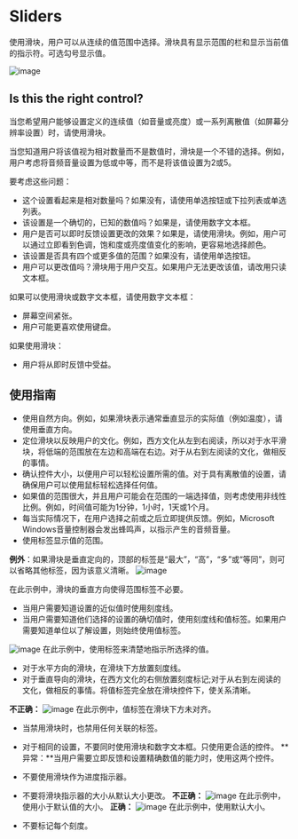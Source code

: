# Sliders

使用滑块，用户可以从连续的值范围中选择。滑块具有显示范围的栏和显示当前值的指示符。可选勾号显示值。

![image](https://i-msdn.sec.s-msft.com/dynimg/IC725439.png)

## Is this the right control?

当您希望用户能够设置定义的连续值（如音量或亮度）或一系列离散值（如屏幕分辨率设置）时，请使用滑块。

当您知道用户将该值视为相对数量而不是数值时，滑块是一个不错的选择。例如，用户考虑将音频音量设置为低或中等，而不是将该值设置为2或5。

要考虑这些问题：

* 这个设置看起来是相对数量吗？如果没有，请使用单选按钮或下拉列表或单选列表。
* 该设置是一个确切的，已知的数值吗？如果是，请使用数字文本框。
* 用户是否可以即时反馈设置更改的效果？如果是，请使用滑块。例如，用户可以通过立即看到色调，饱和度或亮度值变化的影响，更容易地选择颜色。
* 该设置是否具有四个或更多值的范围？如果没有，请使用单选按钮。
* 用户可以更改值吗？滑块用于用户交互。如果用户无法更改该值，请改用只读文本框。

如果可以使用滑块或数字文本框，请使用数字文本框：

* 屏幕空间紧张。
* 用户可能更喜欢使用键盘。

如果使用滑块：

* 用户将从即时反馈中受益。


## 使用指南

* 使用自然方向。例如，如果滑块表示通常垂直显示的实际值（例如温度），请使用垂直方向。
* 定位滑块以反映用户的文化。例如，西方文化从左到右阅读，所以对于水平滑块，将低端的范围放在左边和高端在右边。对于从右到左阅读的文化，做相反的事情。
* 确认控件大小，以便用户可以轻松设置所需的值。对于具有离散值的设置，请确保用户可以使用鼠标轻松选择任何值。
* 如果值的范围很大，并且用户可能会在范围的一端选择值，则考虑使用非线性比例。例如，时间值可能为1分钟，1小时，1天或1个月。
* 每当实际情况下，在用户选择之前或之后立即提供反馈。例如，Microsoft Windows音量控制器会发出蜂鸣声，以指示产生的音频音量。
* 使用标签显示值的范围。

**例外**：如果滑块是垂直定向的，顶部的标签是“最大”，“高”，“多”或“等同”，则可以省略其他标签，因为该意义清晰。
![image](https://i-msdn.sec.s-msft.com/dynimg/IC725440.png)

在此示例中，滑块的垂直方向使得范围标签不必要。

* 当用户需要知道设置的近似值时使用刻度线。
* 当用户需要知道他们选择的设置的确切值时，使用刻度线和值标签。如果用户需要知道单位以了解设置，则始终使用值标签。

![image](https://i-msdn.sec.s-msft.com/dynimg/IC725441.png)
在此示例中，使用标签来清楚地指示所选择的值。

* 对于水平方向的滑块，在滑块下方放置刻度线。
* 对于垂直导向的滑块，在西方文化的右侧放置刻度标记;对于从右到左阅读的文化，做相反的事情。将值标签完全放在滑块控件下，使关系清晰。

**不正确：**
![image](https://i-msdn.sec.s-msft.com/dynimg/IC725442.png)
在此示例中，值标签在滑块下方未对齐。

* 当禁用滑块时，也禁用任何关联的标签。
* 对于相同的设置，不要同时使用滑块和数字文本框。只使用更合适的控件。
**异常：**当用户需要立即反馈和设置精确数值的能力时，使用这两个控件。
* 不要使用滑块作为进度指示器。
* 不要将滑块指示器的大小从默认大小更改。
**不正确：**
![image](https://i-msdn.sec.s-msft.com/dynimg/IC725443.png)
在此示例中，使用小于默认值的大小。
**正确：**
![image](https://i-msdn.sec.s-msft.com/dynimg/IC725444.png)
在此示例中，使用默认大小。

* 不要标记每个刻度。



